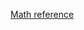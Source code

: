[Math reference](https://math.meta.stackexchange.com/questions/5020/mathjax-basic-tutorial-and-quick-reference)
